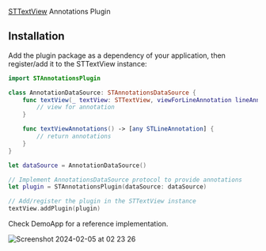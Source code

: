 [STTextView](https://github.com/krzyzanowskim/STTextView) Annotations Plugin

## Installation

Add the plugin package as a dependency of your application, then register/add it to the STTextView instance:

```swift
import STAnnotationsPlugin

class AnnotationDataSource: STAnnotationsDataSource {
    func textView(_ textView: STTextView, viewForLineAnnotation lineAnnotation: any STLineAnnotation, textLineFragment: NSTextLineFragment, proposedViewFrame: CGRect) -> NSView? {
        // view for annotation
    }

    func textViewAnnotations() -> [any STLineAnnotation] {
        // return annotations
    }
}

let dataSource = AnnotationDataSource()

// Implement AnnotationsDataSource protocol to provide annotations
let plugin = STAnnotationsPlugin(dataSource: dataSource)

// Add/register the plugin in the STTextView instance
textView.addPlugin(plugin)
```

Check DemoApp for a reference implementation.

![Screenshot 2024-02-05 at 02 23 26](https://github.com/krzyzanowskim/STTextView-Plugin-Annotations/assets/758033/9f77d1ea-097d-4325-b8ab-dac1da9a8ad1)
